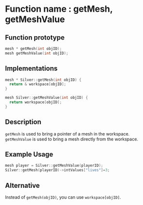 # Function name : getMesh, getMeshValue

## Function prototype

```cpp
mesh * getMesh(int objID);
mesh getMeshValue(int objID);
```

## Implementations

```cpp
mesh * Silver::getMesh(int objID) {
  return & workspace[objID];
}

mesh Silver::getMeshValue(int objID) {
  return workspace[objID];
}
```

## Description
`getMesh` is used to bring a pointer of a mesh in the workspace. <br>
`getMeshValue` is used to bring a mesh directly from the workspace.

## Example Usage
```cpp
mesh player = Silver::getMeshValue(playerID);
Silver::getMesh(playerID)->intValues["lives"]=3;
```

## Alternative
Instead of `getMesh(objID)`, you can use `workspace[objID]`. 
